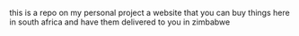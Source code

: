 this is a repo on my personal project a website that you can buy things here in south africa and have them delivered to you in zimbabwe
